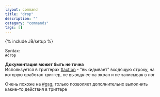 ```yaml
---
layout: command
title: "drop"
description: ""
category: "commands"
tags: []
---
```

{% include JB/setup %}

Syntax:  
`#drop`

**Документация может быть не точна**  
Используется в триггерах [#action](#action) - "выкидывает" входящую строку, на которую сработал триггер, не выводя ее на экран и не записывая в лог  

Очень похоже на [#gag](#gag), только позволяет дополнительно выполнить какие-то действия в триггере 
